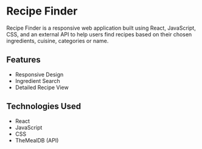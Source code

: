 # Recipe Finder

Recipe Finder is a responsive web application built using React, JavaScript, CSS, and an external API to help users find recipes based on their chosen ingredients, cuisine, categories or name.

## Features

- Responsive Design
- Ingredient Search
- Detailed Recipe View

## Technologies Used

- React
- JavaScript
- CSS
- TheMealDB (API)
